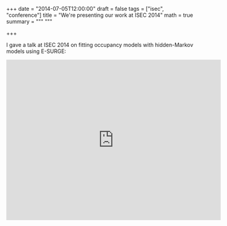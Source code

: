 +++
date = "2014-07-05T12:00:00"
draft = false
tags = ["isec", "conference"]
title = "We're presenting our work at ISEC 2014"
math = true
summary = """
"""

+++
 
I gave a talk at ISEC 2014 on 
fitting occupancy models with hidden-Markov models using E-SURGE: 

<iframe src="https://widgets.figshare.com/articles/4833092/embed?show_title=1" width="568" height="426" frameborder="0"></iframe>

